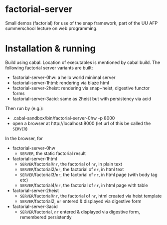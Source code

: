 # factorial-server
Small demos (factorial) for use of the snap framework, part of the UU AFP summerschool lecture on web programming.

# Installation & running
Build using cabal. Location of executables is mentioned by cabal build. The following factorial server variants are built:
* factorial-server-0hw: a hello world minimal server
* factorial-server-1html: rendering via blaze html
* factorial-server-2heist: rendering via snap+heist, digestive functor forms
* factorial-server-3acid: same as 2heist but with persistency via acid

Then run by (e.g.):
* .cabal-sandbox/bin/factorial-server-0hw -p 8000
* open a browser at http://localhost:8000 (let url of this be called the `SERVER`)

In the browser, for
* factorial-server-0hw
  * `SERVER`, the static factorial result
* factorial-server-1html
  * `SERVER`/factorial/`nr`, the factorial of `nr`, in plain text
  * `SERVER`/factorial2/`nr`, the factorial of `nr`, in html text
  * `SERVER`/factorial3/`nr`, the factorial of `nr`, in html page (with body tag etc)
  * `SERVER`/factorial4/`nr`, the factorial of `nr`, in html page with table
* factorial-server-2heist
  * `SERVER`/factorial/`nr`, the factorial of `nr`, html created via heist template
  * `SERVER`/factorial2, `nr` entered & displayed via digestive form
* factorial-server-3acid
  * `SERVER`/factorial, `nr` entered & displayed via digestive form, remembered persistently
